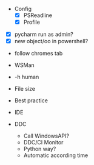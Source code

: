 * Config
  * [x] PSReadline
  * [x] Profile

* [x] pycharm run as admin?
* [x] new object/oo in powershell?
* follow chromes tab
* WSMan
* -h human
* File size 
* Best practice
* IDE

* DDC
  * Call WindowsAPI? 
  * DDC/CI Monitor
  * Python way?
  * Automatic according time
